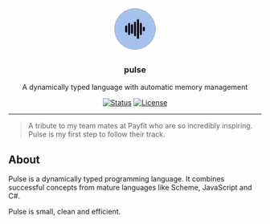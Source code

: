 <p align="center">
  <a href="" rel="noopener">
 <img width="90" src="assets/icons/repo-logo.svg" alt="Pulse language"></a>
</p>

<h3 align="center" style="font-weight:bold">pulse</h3>

<p align="center"> A dynamically typed language with automatic memory management </p>

<div align="center">

  [![Status](https://img.shields.io/badge/status-active-success.svg?style=for-the-badge)]()
  [![License](https://img.shields.io/badge/license-MIT-blue.svg?style=for-the-badge)](/LICENSE)

</div>

---

> A tribute to my team mates at Payfit who are so incredibly inspiring. Pulse is my first step to follow their track.

## About <a name = "about"></a>

Pulse is a dynamically typed programming language. It combines successful concepts from mature languages like Scheme, JavaScript and C#.

Pulse is small, clean and efficient.
